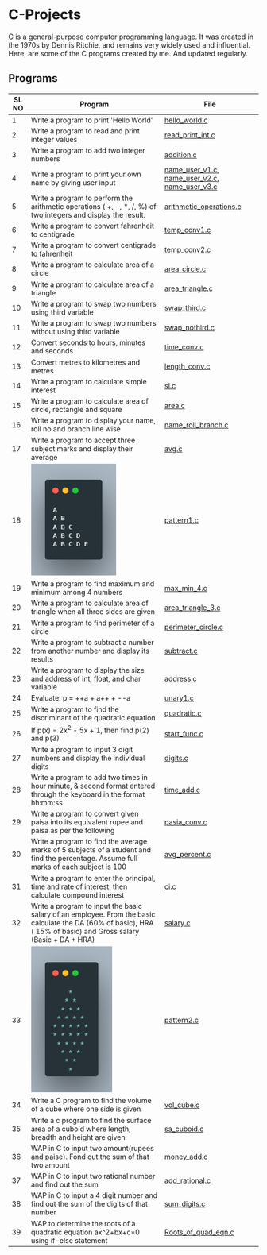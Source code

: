 # C-Projects

C is a general-purpose computer programming language.
It was created in the 1970s by Dennis Ritchie, and remains very widely used and influential.
Here, are some of the C programs created by me. And updated regularly.

## Programs

| **SL NO** | **Program**                                                                                                                                                       | **File**                                                                                                               |
| --------- | ----------------------------------------------------------------------------------------------------------------------------------------------------------------- | ---------------------------------------------------------------------------------------------------------------------- |
| 1         | Write a program to print 'Hello World'                                                                                                                            | [hello_world.c](/data/hello_world.c)                                                                                   |
| 2         | Write a program to read and print integer values                                                                                                                  | [read_print_int.c](/data/read_print_int.c)                                                                             |
| 3         | Write a program to add two integer numbers                                                                                                                        | [addition.c](/data/addition.c)                                                                                         |
| 4         | Write a program to print your own name by giving user input                                                                                                       | [name_user_v1.c](/data/name_user_v1.c), [name_user_v2.c](/data/name_user_v2.c), [name_user_v3.c](/data/name_user_v3.c) |
| 5         | Write a program to perform the arithmetic operations ( +, -, \*, /, %) of two integers and display the result.                                                    | [arithmetic_operations.c](/data/arithmetic_operations.c)                                                               |
| 6         | Write a program to convert fahrenheit to centigrade                                                                                                               | [temp_conv1.c](/data/temp_conv1.c)                                                                                     |
| 7         | Write a program to convert centigrade to fahrenheit                                                                                                               | [temp_conv2.c](/data/temp_conv2.c)                                                                                     |
| 8         | Write a program to calculate area of a circle                                                                                                                     | [area_circle.c](/data/area_circle.c)                                                                                   |
| 9         | Write a program to calculate area of a triangle                                                                                                                   | [area_triangle.c](/data/area_triangle.c)                                                                               |
| 10        | Write a program to swap two numbers using third variable                                                                                                          | [swap_third.c](/data/swap_third.c)                                                                                     |
| 11        | Write a program to swap two numbers without using third variable                                                                                                  | [swap_nothird.c](/data/swap_nothird.c)                                                                                 |
| 12        | Convert seconds to hours, minutes and seconds                                                                                                                     | [time_conv.c](/data/time_conv.c)                                                                                       |
| 13        | Convert metres to kilometres and metres                                                                                                                           | [length_conv.c](/data/length_conv.c)                                                                                   |
| 14        | Write a program to calculate simple interest                                                                                                                      | [si.c](/data/si.c)                                                                                                     |
| 15        | Write a program to calculate area of circle, rectangle and square                                                                                                 | [area.c](/data/area.c)                                                                                                 |
| 16        | Write a program to display your name, roll no and branch line wise                                                                                                | [name_roll_branch.c](/data/name_roll_branch.c)                                                                         |
| 17        | Write a program to accept three subject marks and display their average                                                                                           | [avg.c](/data/avg.c)                                                                                                   |
| 18        | ![image](/images/pattern1.png)                                                                                                                                    | [pattern1.c](/data/pattern1.c)                                                                                         |
| 19        | Write a program to find maximum and minimum among 4 numbers                                                                                                       | [max_min_4.c](/data/max_min_4.c)                                                                                       |
| 20        | Write a program to calculate area of triangle when all three sides are given                                                                                      | [area_triangle_3.c](/data/area_triangle_4.c)                                                                           |
| 21        | Write a program to find perimeter of a circle                                                                                                                     | [perimeter_circle.c](/data/perimeter_circle.c)                                                                         |
| 22        | Write a program to subtract a number from another number and display its results                                                                                  | [subtract.c](/data/subtract.c)                                                                                         |
| 23        | Write a program to display the size and address of int, float, and char variable                                                                                  | [address.c](/data/address.c)                                                                                           |
| 24        | Evaluate: p = ++a + a++ + --a                                                                                                                                     | [unary1.c](/data/unary_1.c)                                                                                            |
| 25        | Write a program to find the discriminant of the quadratic equation                                                                                                | [quadratic.c](/data/quadratic.c)                                                                                       |
| 26        | If p(x) = 2x<sup>2</sup> - 5x + 1, then find p(2) and p(3)                                                                                                        | [start_func.c](/data/start_func.c)                                                                                     |
| 27        | Write a program to input 3 digit numbers and display the individual digits                                                                                        | [digits.c](/data/digits.c)                                                                                             |
| 28        | Write a program to add two times in hour minute, & second format entered through the keyboard in the format hh:mm:ss                                              | [time_add.c](/data/time_add.c)                                                                                         |
| 29        | Write a program to convert given paisa into its equivalent rupee and paisa as per the following                                                                   | [pasia_conv.c](/data/paisa_conv.c)                                                                                     |
| 30        | Write a program to find the average marks of 5 subjects of a student and find the percentage. Assume full marks of each subject is 100                            | [avg_percent.c](/data/avg_percent.c)                                                                                   |
| 31        | Write a program to enter the principal, time and rate of interest, then calculate compound interest                                                               | [ci.c](/data/ci.c)                                                                                                     |
| 32        | Write a program to input the basic salary of an employee. From the basic calculate the DA (60% of basic), HRA ( 15% of basic) and Gross salary (Basic + DA + HRA) | [salary.c](/data/salary.c)                                                                                             |
| 33        | ![image](/images/pattern2.png)                                                                                                                                    | [pattern2.c](/data/pattern2.c)                                                                                         |
| 34        | Write a C program to find the volume of a cube where one side is given                                                                                            | [vol_cube.c](/data/vol_cube.c)                                                                                         |
| 35        | Write a c program to find the surface area of a cuboid where length, breadth and height are given                                                                 | [sa_cuboid.c](/data/sa_cuboid.c)                                                                                       |
| 36        | WAP in C to input two amount(rupees and paise). Fond out the sum of that two amount                                                                               | [money_add.c](/data/money_add.c)                                                                                       |
| 37        | WAP in C to input two rational number and find out the sum                                                                                                        | [add_rational.c](/data/add_rational.c)                                                                                 |
| 38        | WAP in C to input a 4 digit number and find out the sum of the digits of that number                                                                              | [sum_digits.c](/data/sum_digits.c)                                                                                     |
| 39        | WAP to determine the roots of a quadratic equation ax^2+bx+c=0 using if-else statement                                                                              | [Roots_of_quad_eqn.c](/data/Roots_of_quad_eqn.c)                                                                     |
